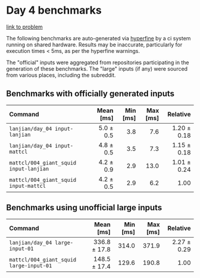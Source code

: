 # Day 4 benchmarks

[link to problem](http://adventofcode.com/2021/day/4)

The following benchmarks are auto-generated via [hyperfine](https://github.com/sharkdp/hyperfine) by a ci system running on shared hardware. Results may be inaccurate, particularly for execution times < 5ms, as per the hyperfine warnings.

The "official" inputs were aggregated from repositories participating in the generation of these benchmarks. The "large" inputs (if any) were sourced from various places, including the subreddit.

## Benchmarks with officially generated inputs
| Command | Mean [ms] | Min [ms] | Max [ms] | Relative |
|:---|---:|---:|---:|---:|
| `lanjian/day_04 input-lanjian` | 5.0 ± 0.5 | 3.8 | 7.6 | 1.20 ± 0.18 |
| `lanjian/day_04 input-mattcl` | 4.8 ± 0.5 | 3.5 | 7.3 | 1.15 ± 0.18 |
| `mattcl/004_giant_squid input-lanjian` | 4.2 ± 0.9 | 2.9 | 13.0 | 1.01 ± 0.24 |
| `mattcl/004_giant_squid input-mattcl` | 4.2 ± 0.5 | 2.9 | 6.2 | 1.00 |
## Benchmarks using unofficial large inputs
| Command | Mean [ms] | Min [ms] | Max [ms] | Relative |
|:---|---:|---:|---:|---:|
| `lanjian/day_04 large-input-01` | 336.8 ± 17.8 | 314.0 | 371.9 | 2.27 ± 0.29 |
| `mattcl/004_giant_squid large-input-01` | 148.5 ± 17.4 | 129.6 | 190.8 | 1.00 |
